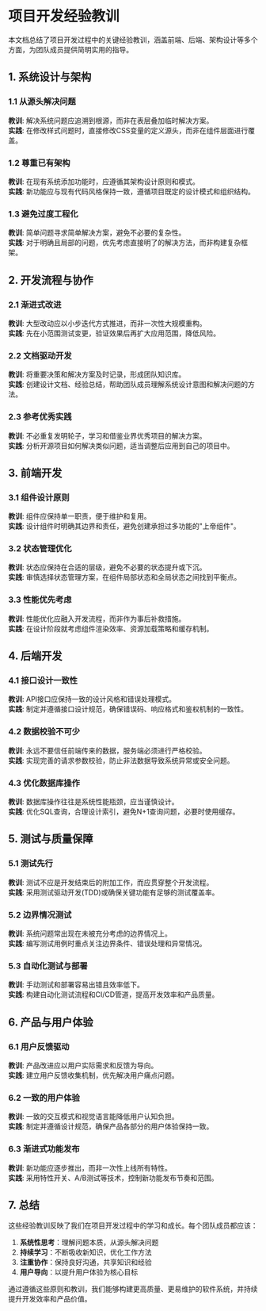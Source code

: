 # 项目开发经验教训

本文档总结了项目开发过程中的关键经验教训，涵盖前端、后端、架构设计等多个方面，为团队成员提供简明实用的指导。

## 1. 系统设计与架构

### 1.1 从源头解决问题
**教训**: 解决系统问题应追溯到根源，而非在表层叠加临时解决方案。  
**实践**: 在修改样式问题时，直接修改CSS变量的定义源头，而非在组件层面进行覆盖。

### 1.2 尊重已有架构
**教训**: 在现有系统添加功能时，应遵循其架构设计原则和模式。  
**实践**: 新功能应与现有代码风格保持一致，遵循项目既定的设计模式和组织结构。

### 1.3 避免过度工程化
**教训**: 简单问题寻求简单解决方案，避免不必要的复杂性。  
**实践**: 对于明确且局部的问题，优先考虑直接明了的解决方法，而非构建复杂框架。

## 2. 开发流程与协作

### 2.1 渐进式改进
**教训**: 大型改动应以小步迭代方式推进，而非一次性大规模重构。  
**实践**: 先在小范围测试变更，验证效果后再扩大应用范围，降低风险。

### 2.2 文档驱动开发
**教训**: 将重要决策和解决方案及时记录，形成团队知识库。  
**实践**: 创建设计文档、经验总结，帮助团队成员理解系统设计意图和解决问题的方法。

### 2.3 参考优秀实践
**教训**: 不必重复发明轮子，学习和借鉴业界优秀项目的解决方案。  
**实践**: 分析开源项目如何解决类似问题，适当调整后应用到自己的项目中。

## 3. 前端开发

### 3.1 组件设计原则
**教训**: 组件应保持单一职责，便于维护和复用。  
**实践**: 设计组件时明确其边界和责任，避免创建承担过多功能的"上帝组件"。

### 3.2 状态管理优化
**教训**: 状态应保持在合适的层级，避免不必要的状态提升或下沉。  
**实践**: 审慎选择状态管理方案，在组件局部状态和全局状态之间找到平衡点。

### 3.3 性能优先考虑
**教训**: 性能优化应融入开发流程，而非作为事后补救措施。  
**实践**: 在设计阶段就考虑组件渲染效率、资源加载策略和缓存机制。

## 4. 后端开发

### 4.1 接口设计一致性
**教训**: API接口应保持一致的设计风格和错误处理模式。  
**实践**: 制定并遵循接口设计规范，确保错误码、响应格式和鉴权机制的一致性。

### 4.2 数据校验不可少
**教训**: 永远不要信任前端传来的数据，服务端必须进行严格校验。  
**实践**: 实现完善的请求参数校验，防止非法数据导致系统异常或安全问题。

### 4.3 优化数据库操作
**教训**: 数据库操作往往是系统性能瓶颈，应当谨慎设计。  
**实践**: 优化SQL查询，合理设计索引，避免N+1查询问题，必要时使用缓存。

## 5. 测试与质量保障

### 5.1 测试先行
**教训**: 测试不应是开发结束后的附加工作，而应贯穿整个开发流程。  
**实践**: 采用测试驱动开发(TDD)或确保关键功能有足够的测试覆盖率。

### 5.2 边界情况测试
**教训**: 系统问题常出现在未被充分考虑的边界情况上。  
**实践**: 编写测试用例时重点关注边界条件、错误处理和异常情况。

### 5.3 自动化测试与部署
**教训**: 手动测试和部署容易出错且效率低下。  
**实践**: 构建自动化测试流程和CI/CD管道，提高开发效率和产品质量。

## 6. 产品与用户体验

### 6.1 用户反馈驱动
**教训**: 产品改进应以用户实际需求和反馈为导向。  
**实践**: 建立用户反馈收集机制，优先解决用户痛点问题。

### 6.2 一致的用户体验
**教训**: 一致的交互模式和视觉语言能降低用户认知负担。  
**实践**: 制定并遵循设计规范，确保产品各部分的用户体验保持一致。

### 6.3 渐进式功能发布
**教训**: 新功能应逐步推出，而非一次性上线所有特性。  
**实践**: 采用特性开关、A/B测试等技术，控制新功能发布节奏和范围。

## 7. 总结

这些经验教训反映了我们在项目开发过程中的学习和成长。每个团队成员都应该：

1. **系统性思考**：理解问题本质，从源头解决问题
2. **持续学习**：不断吸收新知识，优化工作方法
3. **注重协作**：保持良好沟通，共享知识和经验
4. **用户导向**：以提升用户体验为核心目标

通过遵循这些原则和教训，我们能够构建更高质量、更易维护的软件系统，并持续提升开发效率和产品价值。